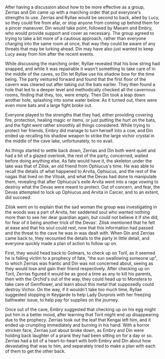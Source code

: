 After having a discussion about how to be more effective as a group, Zerrias and
Din came up with a marching order that put everyone's strengths to use. Zerrias
and Ryllae would be second to back, ailed by Lucy, so they could fire from afar,
or stop anyone from coming up behind them for a pincer maneuver. Din would take
point, followed by Maxam and Embry, who would provide support and cover as
necessary. The group agreed to trying to take a bit more of a cautious approach,
rather than everyone charging into the same room at once, that way they could be
aware of any threats that may be lurking ahead. Din may have also just wanted to
keep Lucy away from him after the recent events.

While discussing the marching order, Ryllae revealed that his bow string had
snapped, and while it was repairable it wasn't something to take care of in the
middle of the caves, so Din let Ryllae use his shadow bow for the time being.
The party ventured forward and found that the first floor of the cavern was
cleared out after taking out the bats earlier. They then found a hole that led
to a deeper level and methodically checked all the cavernous rooms, finding
that they, too, were empty. Then Din took a leap down another hole, splashing
into some water below. As it turned out, there were even more bats and a large
fight broke out.

Everyone played to the strengths that they had, either providing covering fire,
protection, healing magic or items, or just putting the hurt on the bats, and
the fight went rather smoothly all things considered. While trying to protect
her friends, Embry did manage to turn herself into a cow, and Din ended up
recalling his shadow weapon to strike the large vichor crystal in the middle
of the cave lake, unfortunately, to no avail.

As things started to settle back down, Zerrias and Din both went quiet and had
a bit of a glazed overlook, the rest of the party, concerned, waited before
doing anything else. As fate would have it, the skeleton under the lake was that
of Zilisk, an old friend from Ophiucus's time. He was able to recall the details
of what happened to Arvita, Ophiucus, and the rest of the nagas that lived on
the Vitoak, and what the Devas had done to manipulate them, revealing that after
Ophiucus's exile Arvita went into a rage vowing to destroy what the Devas were
meant to protect. Out of concern, and fear, the Devas attempted to lock up
Ophiucus and Arvita in Carcer, and to an extent, did succeed. 

Zilisk went on to explain that the sad woman the group was investigating in the
woods was a part of Arvita, her saddened soul who wanted nothing more than to
see her dear guardian again, but could not believe it if she did, for fear of it
being another trick of the Devas'. Zilisk mentioned that he felt at ease and
that his soul could rest, now that this information had passed and the threat to
the cave he was in was dealt with. When Din and Zerrias came back to, they
recounted the details to the party in little detail, and everyone quickly made a
plan of action to follow up on.

First, they would head back to Golmars, to check up on Toril, as it seemed he
is falling victim to a prophecy of fate, "the sun swallowing someone up", to
which Zerrias was frantic and Din was not concerned about, seeing as they would
lose and gain their friend respectively. After checking up on Toril, Zerrias
figured it would be as good a time as any to kill his parents, then with the
Orchid's out of the way, they could head up to Monstera to take care of
Gemflower, and learn about this metal that supposedly could destroy Vichor. On
the way, if it wouldn't take too much time, Ryllae suggested stopping in
Keygarde to help Lady Durprois with her freezing bathwater issue, to help pay
for supplies on the journey.

Once out of the cave, Embry suggested that checking up on his egg might put him
in a better mood, after learning that Toril might end up disappearing due to the
prophecy. Zerrias took out the leaf that Kengai left him, and it ended up
crumpling immediately and burning in his hand. With a horror stricken face,
Zerrias just about broke down, as Embry and Din were holding back laughter of a
prank they had been sitting on for a day or so. Zerrias had a bit of a
heart-to-heart with both Embry and Din about how devastating that was to him,
and separately tried to make a plan with each of them to get the other back.
